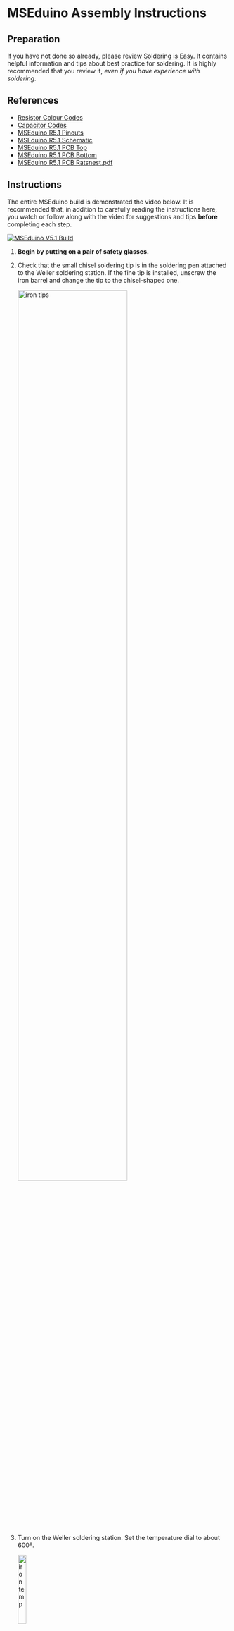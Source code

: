 # MSEduino Assembly Instructions

## Preparation

If you have not done so already, please review [Soldering is Easy](https://mightyohm.com/files/soldercomic/FullSolderComic_EN.pdf). It contains helpful information and tips about best practice for soldering. It is highly recommended that you review it, *even if you have experience with soldering*.

## References

- [Resistor Colour Codes](https://www.digikey.com/web%20export/mkt/general/mkt/resistor-color-chart.jpg)
- [Capacitor Codes](https://i2.wp.com/www.bragitoff.com/wp-content/uploads/2015/09/CapacitorsCheatSheet.png)
- [MSEduino R5.1 Pinouts](MSEduino.MSEduino_R5.1_Pinout.pdf)
- [MSEduino R5.1 Schematic](MSEduino/MSEduino_R5.1_Schematic.pdf)
- [MSEduino R5.1 PCB Top](MSEduino/MSEduino_R5.1_Top.pdf)
- [MSEduino R5.1 PCB Bottom](MSEduino/MSEduino_R5.1_Bottom.pdf)
- [MSEduino R5.1 PCB Ratsnest.pdf](MSEduino/MSEduino_R5.1_Bottom_Ratsnest.pdf)

## Instructions

The entire MSEduino build is demonstrated the video below. It is recommended that, in addition to carefully reading the instructions here, you watch or follow along with the video for suggestions and tips **before** completing each step.

[![MSEduino V5.1 Build](https://img.youtube.com/vi/HEy4Kgx4rsw/0.jpg)](https://www.youtube.com/watch?v=HEy4Kgx4rsw "MSEduino R5.1 Build")

1. **Begin by putting on a pair of safety glasses.**

2. Check that the small chisel soldering tip is in the soldering pen attached to the Weller soldering station. If the fine tip is installed, unscrew the   iron barrel and change the tip to the chisel-shaped one.

    <img src="figs/iron_tips.jpg" alt="iron tips" width="72%"/>

3. Turn on the Weller soldering station. Set the temperature dial to about 600º.

    <img src="figs/iron_temp.jpg" alt="iron temp" width="20%"/>

4. Start with the top (component) side of the MSEduino PCB. Most of the components will be placed on the top side of the board with a silkscreened white labels MSE_Duino R5.1, as shown. The through-hole components placed on the top side will be soldered to the bottom of the board.

    <img src="figs/Step00.jpg" alt="step 0" width="85%"/>

5. Place fifteen 4.7 kΩ resistors into their marked locations (R2–R14, R17, R18). The tab at the end of the acrylic FlexyPin alignment tool can be used to bend the leads to align with the holes in the PCB. Note that, the orientation of the resistor does not matter; however, it is good practice to have them all face the same way.

    <img src="figs/Step01.jpg" alt="step 1" width="85%"/>
    <img src="figs/bent_leads1.jpg" alt="bent leads 1" width="73%">


6. Bend the leads of the resistors outwards so that they do not fall out of place while being soldered. This may be done by reaching underneath before flipping the board over or by holding the resistors in place with one hand while flipping the board over with the other and then bending the leads outwards. In either case, the resistors should be pressed flush to the board while bending the leads. The leads should only be bent over enough to keep the resistor in place (30–50º).

    <img src="figs/bent_leads2.jpg" alt="bent leads 2" width="72%"/>

7. Solder one of resistor leads to the pad on the PCB. Once soldered, check the resistor from the component side to ensure that it has not popped up. If it has, reheat the solder and, begin careful to not burn your fingers, press the resistor to the PCB. Solder the other lead. 
    
    <img src="figs/solder_leads.jpg" alt="solder leads" width="72%"/>

8. Check that the solder joints are well formed. Ensure that there is sufficient, but not too much solder, at each connection. Look for cold solder joints (a ball of solder above pad). If any problems are visible, use the soldering iron to retouch the joints, adding more solder if necessary.

9. Using flush cutters, trim exposed leads as close to the board as possible without cutting the joint itself. Repeat Steps 7–9 for the remaining fourteen 4.7 kΩ resistors.

    <img src="figs/trim_leads.jpg" alt="trim leads" width="72%"/>

10. The next component to add is a SP1117 surface-mount voltage regulator (U8). See Steps 10–12 for details on how to solder this components to the PCB.

    <img src="figs/Step02.jpg" alt="step 2" width="85%"/>

11. Start by heating one pad and adding a small amount of solder.

    <img src="figs/surface_mount1.jpg" alt="surface mount 1" width="72%"/>

12. Holding the component with a pair of tweezers or needle-nose pliers, reheat the solder and slide the part into place. The three legs (one soldered and two unsoldered) should straddle the pads. If the legs are not aligned properly aligned with the pads, reheat the pad/leg with solder and reposition.

    <img src="figs/surface_mount2.jpg" alt="surface mount 2" width="72%"/>

13. Solder other legs to the board. Solder should flow under each leg.

    <img src="figs/surface_mount3.jpg" alt="surface mount 3" width="72%"/>

14. Solder the ground tab to the board. Note that the ground pad will take a while to heat up to a sufficient temperature to allow solder to flow properly. The solder should flow under the tab.

    <img src="figs/surface_mount4.jpg" alt="surface mount 4" width="72%"/>

15. Using the same technique used for the surface-mount voltage regulator, solder the Schottky diode array (D1) into place. Note that the large ground pad will take even longer to reach soldering temperature.

    <img src="figs/Step03.jpg" alt="step 3" width="85%"/>

16. Turn the MSEduino over to work on the solder side.

17. Solder in the two pushbuttons (marked as Prog/PB1 and PB2/Rst on the PCB). The buttons may be installed in either orientation. There is no need to trim the pins after soldering.

    <img src="figs/Step04.jpg" alt="step 4" width="85%"/>

18. Being careful to not bend any pins, insert the DIP switch into the marked location on the board (S1). You may need to gently roll the component on a flat surface or use pliers to bend the pins such that they align the holes. Note that, the numbers should be towards the inside of the PCB, with the ON direction towards the upper edge of the PCB. Solder one corner first. Check to make sure that the socket is seated properly. If necessary, reheat the solder while pushing the socket closer to the board. Once the socket is firmly seated, solder the remaining pins. There is no need to trim the pins after soldering.

    <img src="figs/Step05.jpg" alt="step 5" width="85%"/>

19. Place the bipolar LED in the LED 2 location. Since this LED is bipolar, it will work either way; however, if you want to chose the colour (red or green) it must be installed in a particular orientation. For red, the short leg should be downwards (flat side of silkscreen); for green, the short leg should be upwards (round side of silkscreen). To check before soldering, you can energize the LED using the diode testing function of a digital multimeter. Once placed, solder the LED to the board.

    <img src="figs/Step06.jpg" alt="step 6" width="85%"/>

20. Place six 0.1 µF ceramic capacitors (C1, C4, C5, C6, C7, C9) into their marked locations. Ceramic capacitors are not polarized, therefore it does not matter what orientation the capacitors are placed in (although it is good practice to face them all the same way). You may then bend the leads, and solder them in place.

    <img src="figs/Step07.jpg" alt="step 7" width="85%"/>

25. Place the 2N7000 N-channel MOSFETs (Q1, Q2). Ensure that they are seated properly and solder one pin of each. If necessary, adjust the alignment, then solder the remaining pins.

    <img src="figs/Step08.jpg" alt="step 8" width="85%"/>

21. Place the 10 kΩ potentiometer in location R1. Solder the potentiometer to the board by a single pin, check and adjust alignment, then solder remaining pins. There is no need to trim the pins after soldering.

    <img src="figs/Step09.jpg" alt="step 9" width="85%"/>

22. Solder the three 37-pin male headers at the bottom edge of the board. Start by using a pair of pliers to break off three pins (reducing from 40). Save the broken off pins. Note that the shorter pins should be inserted into the PCB (long end of pin up). Start by soldering one pin of each header, checking that each is sitting flat and straight. If necessary, reheat the solder to adjust and ensure that all of the pins are perpendicular to the PCB and that all of the headers are aligned. Once everything looks good, solder the remaining pins.

    <img src="figs/Step10.jpg" alt="step 10" width="85%"/>

23. Solder the 2-pin male header (X1) at the top edge of the board.

    <img src="figs/Step11.jpg" alt="step 11" width="85%"/>

24. Solder the 2-pin female header below R11.

    <img src="figs/Step12.jpg" alt="step 12" width="85%"/>

25. Solder the 4-pin female header to the left of R8.

    <img src="figs/Step13.jpg" alt="step 13" width="85%"/>

26. Place the two 10 µF electrolytic capacitors (C12, C14). Note that, unlike ceramic capacitors, electrolytic capacitors have a polarity. The side with the negative lead is indicated by a white band (containing negative signs) on the capacitor barrel. The pad for the positive lead is marked with a plus sign on the board. Once placed, solder the capacitors to the board and trim the leads.

    <img src="figs/Step14.jpg" alt="step 14" width="85%"/>

27. Place the addressable RGB LED (LED1). Ensure that the flat side (with longer leads) is aligned with the silkscreen (towards the middle of the board). Some "wiggling" may be necessary to get all four leads to align with the holes. Don't push past the widening in each lead—the LED should sit approximately 4 mm above the PCB. Solder in place and trim the leads.

    <img src="figs/Step15.jpg" alt="step 15" width="85%"/>

28. Turn the MSEdunio over to the solder side. Place the USB-A connector, ensuring that it is fully seated against the PCB. Flip the board and solder one of the four small pins. Check alignment and then solder the remaining three small pins. The two large pins serve to reinforce the connection to the board. Flood the corresponding holes with solder for form a secure connection.

    <img src="figs/Step16.1.jpg" alt="step 16" width="85%"/>    
    <img src="figs/USB_connector.jpg" alt="USB connector" width="85%"/>

29. Turn the MSEduino back to the solder side. Carefully insert 40 FlexyPins into the board with the long end in the oval hole and the short end in the smaller one. Once all pins have been inserted, use the acrylic FlexyPin alignment tool to align all of the pins. Flip the board and solder all of the short ends, being careful to not create solder "bridges" between adjacent pads. If a solder bridge does form, use a solder sucker to remove. Counterinuitively, it may be helpful to add more solder to the bridged pins before reheating and sucking away the excess solder.

    <img src="figs/Step17.1.jpg" alt="step 17" width="85%"/>

30. Once the board has been soldered, it is important to test for short circuits and other potential issues **before** inserting the ESP32. Using a multimeter set to continuity (beep) mode, the following tests should be performed. If a beep is heard, the source of the short circuit must be identified and corrected.
    1. Ground (centre hole or pins along bottom edge of board) to 3.3 VDC pins (middle pins of J0, J3–J18, J46–J48).
    2. Ground (center hole or pins along bottom edge of board) to 5.0 VDC pins (middle pins of J0–J2, J21, J35–J45, J47-5, J48-5).
    3. 3.3 VDC (middle pins of J0, J3–J18, J46–J48) to 5 VDC pins (middle pins of J0–J2, J21, J35–J45, J47-5, J48-5).
    4. If the board passes the short circuit tests, connect the MSEduino board to USB power using the USB-A to USB-A cable or a fully-charged USB battery. Using a multimeter in DC voltage mode, the following tests should be performed. If the voltages are different than expected, then there is a problem with the board that must be identified before proceeding.
        1. Check that LED2 comes on.
        2. Check that 3.3 VDC is at the 3.3 VDC pins (middle pins of J0, J3–J18, J46–J48).
        3. Check that 5.0 VDC is at 5.0 VDC pins (middle pins of J0–J2, J21, J35–J45, J47-5, J48-5).
    5. If the board passes the voltage checks, remove USB power.
    6. **Before proceeding, have a TA confirm that your board passes these tests.**

31. With the chamfered corners on the leading edge, insert the acrylic FlexyPin spreader into the FlexyPins. 

    <img src="figs/pin_spread.jpg" alt="pin spreading" width="72%"/>

32. Carefully insert the ESP32 module between the pins. Confirm that all of the FlexyPins are properly aligned with the corresponding notch in the ESP32 module. Once everything is properly aligned, remove the pin spreader. 

    <img src="figs/ESP32_insertion.jpg" alt="ESP32 insertion" width="72%"/>

33. Your fully-assembled MSEduino board with ESP32 installed should look like this:

    <img src="figs/Step21.jpg" alt="step 21" width="85%"/>
 
34. **Be sure to wash your hands after handling solder.**
